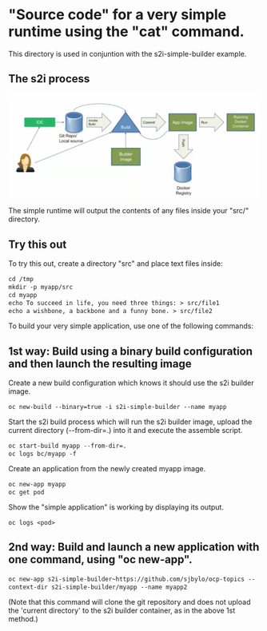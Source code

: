 # "Source code" for a very simple runtime using the "cat" command. 

This directory is used in conjuntion with the s2i-simple-builder example. 

## The s2i process

![Diagram of s2i process](s2i-process.png)

The simple runtime will output the contents of any files inside your "src/" directory. 

## Try this out

To try this out, create a directory "src" and place text files inside:

```
cd /tmp
mkdir -p myapp/src
cd myapp
echo To succeed in life, you need three things: > src/file1
echo a wishbone, a backbone and a funny bone. > src/file2
```

To build your very simple application, use one of the following commands:

## 1st way: Build using a binary build configuration and then launch the resulting image 

Create a new build configuration which knows it should use the s2i builder image.

```
oc new-build --binary=true -i s2i-simple-builder --name myapp 
```

Start the s2i build process which will run the s2i builder image, upload the current directory (--from-dir=.) into it and execute the assemble script. 

```
oc start-build myapp --from-dir=.       
oc logs bc/myapp -f
```

Create an application from the newly created myapp image.

```
oc new-app myapp
oc get pod
```

Show the "simple application" is working by displaying its output. 

```
oc logs <pod>
```

## 2nd way: Build and launch a new application with one command, using "oc new-app".

```
oc new-app s2i-simple-builder~https://github.com/sjbylo/ocp-topics --context-dir s2i-simple-builder/myapp --name myapp2
```
(Note that this command will clone the git repository and does not upload the 'current directory' to the s2i builder container, as in the above 1st method.)


